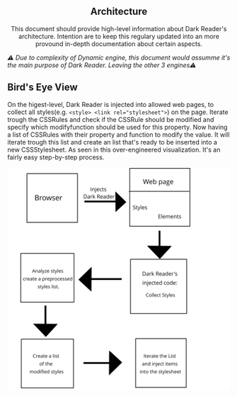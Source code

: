 <h2 align="center">Architecture</h2>

<p align="center">This document should provide high-level information about Dark Reader's architecture.
Intention are to keep this regulary updated into an more provound in-depth documentation about certain aspects.</p>

_⚠ Due to complexity of Dynamic engine, this document would assumme it's the main purpose of Dark Reader. Leaving the other 3 engines⚠_


## Bird's Eye View

On the higest-level, Dark Reader is injected into allowed web pages, to collect all styles(e.g. `<style> <link rel="stylesheet">`) on the page.
Iterate trough the CSSRules and check if the CSSRule should be modified and specify which modifyfunction should be used for this property.
Now having a list of CSSRules with their property and function to modify the value. It will iterate trough this list and create an list that's ready to be inserted into a new CSSStylesheet. As seen in this over-engineered visualization. It's an fairly easy step-by-step process. 

<img src="./.github/docs/bird-eye-view.svg">
